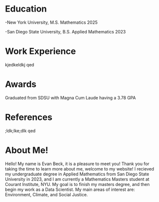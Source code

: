# Education
-New York University, M.S. Mathematics 2025

-San Diego State University, B.S. Applied Mathematics 2023
# Work Experience
kjedkeldkj  qed

# Awards
Graduated from SDSU with Magna Cum Laude having a 3.78 GPA

# References
;ldk;lke;dlk  qed

# About Me!
Hello! My name is Evan Beck, it is a pleasure to meet you! Thank you for taking the time to learn more about me, welcome to my website! I recieved my undergraduate degree in Applied Mathematics from San Diego State University in 2023, and I am currently a Mathematics Masters student at Courant Institute, NYU. My goal is to finish my masters degree, and then begin my work as a Data Scientist. My main areas of interest are: Environment, Climate, and Social Justice.

